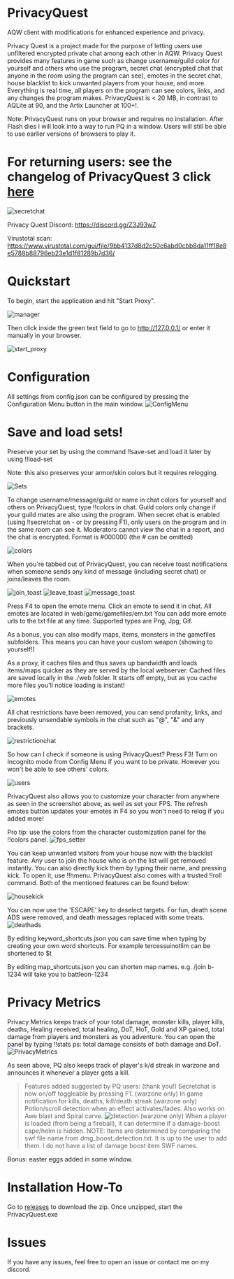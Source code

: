 # PrivacyQuest
AQW client with modifications for enhanced experience and privacy.

Privacy Quest is a project made for the purpose of letting users use unfiltered encrypted private chat among each other in AQW. Privacy Quest provides many features in game such as change username/guild color for yourself and others who use the program, secret chat (encrypted chat that anyone in the room using the program can see), emotes in the secret chat, house blacklist to kick unwanted players from your house, and more. Everything is real time, all players on the program can see colors, links, and any changes the program makes. PrivacyQuest is < 20 MB, in contrast to AQLite at 90, and the Artix Launcher at 100+!.

Note: PrivacyQuest runs on your browser and requires no installation. After Flash dies I will look into a way to run PQ in a window. Users will still be able to use earlier versions of browsers to play it.

# For returning users: see the changelog of PrivacyQuest 3 click [here](https://github.com/Miyah-chan/PrivacyQuest/blob/main/PQ3.0.md)


![secretchat](https://raw.githubusercontent.com/Miyah-chan/PrivacyQuest/main/media/secretchat.png)



Privacy Quest Discord: https://discord.gg/Z3J93wZ

Virustotal scan: https://www.virustotal.com/gui/file/9bb4137d8d2c50c6abd0cbb8da11ff18e8e5788b88796eb23e1d1f81289b7d36/
# Quickstart
To begin, start the application and hit "Start Proxy".

![manager](https://raw.githubusercontent.com/Miyah-chan/PrivacyQuest/main/media/inactive.png)

Then click inside the green text field to go to http://127.0.0.1/ or enter it manually in your browser.

![start_proxy](https://raw.githubusercontent.com/Miyah-chan/PrivacyQuest/main/media/activate_proxy.png)
# Configuration
All settings from config.json can be configured by pressing the Configuration Menu button in the main window.
![ConfigMenu](https://raw.githubusercontent.com/Miyah-chan/PrivacyQuest/main/media/ConfigMenu.png)

# Save and load sets!
Preserve your set by using the command !!save-set <name> and load it later by using !!load-set <name>

Note: this also preserves your armor/skin colors but it requires relogging.

![Sets](https://raw.githubusercontent.com/Miyah-chan/PrivacyQuest/main/media/load_save_set.gif)


To change username/message/guild or name in chat colors for yourself and others on PrivacyQuest, type !!colors in chat. Guild colors only change if your guild mates are also using the program. When secret chat is enabled (using !!secretchat on - or by pressing F1), only users on the program and in the same room can see it. Moderators cannot view the chat in a report, and the chat is encrypted.
Format is #000000 (the # can be omitted)

![colors](https://raw.githubusercontent.com/Miyah-chan/PrivacyQuest/main/media/colors.png)

When you're tabbed out of PrivacyQuest, you can receive toast notifications when someone sends any kind of message (including secret chat) or joins/leaves the room.

![join_toast](https://raw.githubusercontent.com/Miyah-chan/PrivacyQuest/main/media/join_toast.gif)
![leave_toast](https://raw.githubusercontent.com/Miyah-chan/PrivacyQuest/main/media/leave_toast.gif)
![message_toast](https://raw.githubusercontent.com/Miyah-chan/PrivacyQuest/main/media/message_toast.gif)


Press F4 to open the emote menu. Click an emote to send it in chat. All emotes are located in web/game/gamefiles/em.txt You can add more emote urls to the txt file at any time. Supported types are Png, Jpg, Gif. 

As a bonus, you can also modify maps, items, monsters in the gamefiles subfolders. This means you can have your custom weapon (showing to yourself!)

As a proxy, it caches files and thus saves up bandwidth and loads items/maps quicker as they are served by the local webserver.
Cached files are saved locally in the ./web folder. It starts off empty, but as you cache more files you'll notice loading is instant!

![emotes](https://raw.githubusercontent.com/Miyah-chan/PrivacyQuest/main/media/emotes.png)

All chat restrictions have been removed, you can send profanity, links, and previously unsendable symbols in the chat such as "@", "&" and any brackets.

![restrictionchat](https://raw.githubusercontent.com/Miyah-chan/PrivacyQuest/main/media/chat_restrictions_removed.png)

So how can I check if someone is using PrivacyQuest? Press F3! Turn on Incognito mode from Config Menu if you want to be private. However you won't be able to see others' colors.

![users](https://raw.githubusercontent.com/Miyah-chan/PrivacyQuest/main/media/pqinmap.png)



PrivacyQuest also allows you to customize your character from anywhere as seen in the screenshot above, as well as set your FPS. The refresh emotes button updates your emotes in F4 so you won't need to relog if you added more! 

Pro tip: use the colors from the character customization panel for the !!colors panel.
![fps_setter](https://raw.githubusercontent.com/Miyah-chan/PrivacyQuest/main/media/fps_setter.gif)


You can keep unwanted visitors from your house now with the blacklist feature. Any user to join the house who is on the list will get removed instantly. You can also directly kick them by typing their name, and pressing kick. To open it, use !!hmenu. 
PrivacyQuest also comes with a trusted !!roll command. Both of the mentioned features can be found below:

![housekick](https://raw.githubusercontent.com/Miyah-chan/PrivacyQuest/main/media/roll_housekick_Trim.gif)



You can now use the 'ESCAPE' key to deselect targets.
For fun, death scene ADS were removed, and death messages replaced with some treats.
![deathads](https://raw.githubusercontent.com/Miyah-chan/PrivacyQuest/main/media/adless.png)

By editing keyword_shortcuts.json you can save time when typing by creating your own word shortcuts.
For example tercessuinotlim can be shortened to $t

By editing map_shortcuts.json you can shorten map names. e.g. /join b-1234 will take you to battleon-1234

# Privacy Metrics
Privacy Metrics keeps track of your total damage, monster kills, player kills, deaths, Healing received, total healing, DoT, HoT, Gold and XP gained, total damage from players and monsters as you adventure. You can open the panel by typing !!stats
ps: total damage consists of both damage and DoT.
![PrivacyMetrics](https://raw.githubusercontent.com/Miyah-chan/PrivacyQuest/main/media/kill_toast_metrics_Trim.gif)

As seen above, PQ also keeps track of player's k/d streak in warzone and announces it whenever a player gets a kill.

> Features added suggested by PQ users: (thank you!)
Secretchat is now on/off toggleable by pressing F1.
(warzone only) In game notification for kills, deaths, kill/death streak
(warzone only) Potion/scroll detection when an effect activates/fades. Also works on Awe blast and Spiral carve.
![detection](https://raw.githubusercontent.com/Miyah-chan/PrivacyQuest/main/media/potions_Trim.gif)
(warzone only) When a player is loaded (from being a fireball), it can determine if a damage-boost cape/helm is hidden. 
NOTE: Items are determined by comparing the swf file name from dmg_boost_detection.txt. It is up to the user to add them. I do not have a list of damage boost item SWF names.

Bonus: easter eggs added in some window.


# Installation How-To
Go to [releases](https://github.com/Miyah-chan/PrivacyQuest/releases/) to download the zip.
Once unzipped, start the PrivacyQuest.exe

# Issues
If you have any issues, feel free to open an issue or contact me on my discord.
